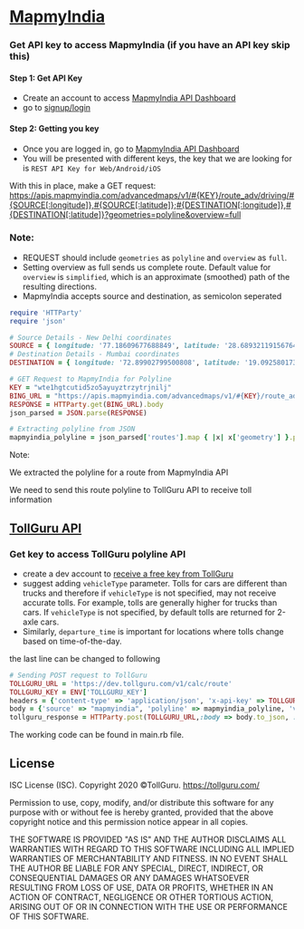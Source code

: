 # [MapmyIndia](https://www.mapmyindia.com/api/)

### Get API key to access MapmyIndia (if you have an API key skip this)
#### Step 1: Get API Key
* Create an account to access [MapmyIndia API Dashboard](https://www.mapmyindia.com/api/dashboard)
* go to [signup/login](https://www.mapmyindia.com/api/login)

#### Step 2: Getting you key
* Once you are logged in, go to [MapmyIndia API Dashboard](https://www.mapmyindia.com/api/dashboard)
* You will be presented with different keys, the key that we are looking
  for is `REST API Key for Web/Android/iOS`

With this in place, make a GET request: https://apis.mapmyindia.com/advancedmaps/v1/#{KEY}/route_adv/driving/#{SOURCE[:longitude]},#{SOURCE[:latitude]};#{DESTINATION[:longitude]},#{DESTINATION[:latitude]}?geometries=polyline&overview=full

### Note:
* REQUEST should include `geometries` as `polyline` and `overview` as `full`.
* Setting overview as full sends us complete route. Default value for `overview` is `simplified`, which is an approximate (smoothed) path of the resulting directions.
* MapmyIndia accepts source and destination, as semicolon seperated

```ruby
require 'HTTParty'
require 'json'

# Source Details - New Delhi coordinates
SOURCE = { longitude: '77.18609677688849', latitude: '28.68932119156764' }
# Destination Details - Mumbai coordinates
DESTINATION = { longitude: '72.89902799500808', latitude: '19.092580173664984' }

# GET Request to MapmyIndia for Polyline
KEY = "wte1hgtcutid5zo5ayuyztrzytrjnilj"
BING_URL = "https://apis.mapmyindia.com/advancedmaps/v1/#{KEY}/route_adv/driving/#{SOURCE[:longitude]},#{SOURCE[:latitude]};#{DESTINATION[:longitude]},#{DESTINATION[:latitude]}?geometries=polyline&overview=full"
RESPONSE = HTTParty.get(BING_URL).body
json_parsed = JSON.parse(RESPONSE)

# Extracting polyline from JSON
mapmyindia_polyline = json_parsed['routes'].map { |x| x['geometry'] }.pop
```

Note:

We extracted the polyline for a route from MapmyIndia API

We need to send this route polyline to TollGuru API to receive toll information

## [TollGuru API](https://tollguru.com/developers/docs/)

### Get key to access TollGuru polyline API
* create a dev account to [receive a free key from TollGuru](https://tollguru.com/developers/get-api-key)
* suggest adding `vehicleType` parameter. Tolls for cars are different than trucks and therefore if `vehicleType` is not specified, may not receive accurate tolls. For example, tolls are generally higher for trucks than cars. If `vehicleType` is not specified, by default tolls are returned for 2-axle cars. 
* Similarly, `departure_time` is important for locations where tolls change based on time-of-the-day.

the last line can be changed to following

```ruby
# Sending POST request to TollGuru
TOLLGURU_URL = 'https://dev.tollguru.com/v1/calc/route'
TOLLGURU_KEY = ENV['TOLLGURU_KEY']
headers = {'content-type' => 'application/json', 'x-api-key' => TOLLGURU_KEY}
body = {'source' => "mapmyindia", 'polyline' => mapmyindia_polyline, 'vehicleType' => "2AxlesAuto", 'departure_time' => "2021-01-05T09:46:08Z"}
tollguru_response = HTTParty.post(TOLLGURU_URL,:body => body.to_json, :headers => headers)

```

The working code can be found in main.rb file.

## License
ISC License (ISC). Copyright 2020 &copy;TollGuru. https://tollguru.com/

Permission to use, copy, modify, and/or distribute this software for any purpose with or without fee is hereby granted, provided that the above copyright notice and this permission notice appear in all copies.

THE SOFTWARE IS PROVIDED "AS IS" AND THE AUTHOR DISCLAIMS ALL WARRANTIES WITH REGARD TO THIS SOFTWARE INCLUDING ALL IMPLIED WARRANTIES OF MERCHANTABILITY AND FITNESS. IN NO EVENT SHALL THE AUTHOR BE LIABLE FOR ANY SPECIAL, DIRECT, INDIRECT, OR CONSEQUENTIAL DAMAGES OR ANY DAMAGES WHATSOEVER RESULTING FROM LOSS OF USE, DATA OR PROFITS, WHETHER IN AN ACTION OF CONTRACT, NEGLIGENCE OR OTHER TORTIOUS ACTION, ARISING OUT OF OR IN CONNECTION WITH THE USE OR PERFORMANCE OF THIS SOFTWARE.
